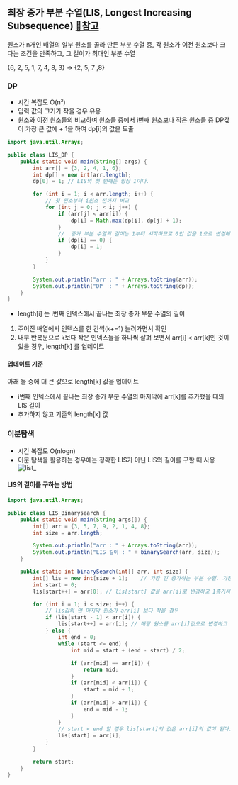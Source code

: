 ## 최장 증가 부분 수열(LIS, Longest Increasing Subsequence) [📌참고](https://rebro.kr/33)

원소가 n개인 배열의 일부 원소를 골라 만든 부분 수열 중, 각 원소가 이전 원소보다 크다는 조건을 만족하고, 그 길이가 최대인 부분 수열

{6, 2, 5, 1, 7, 4, 8, 3} -> {2, 5, 7 ,8}

### DP

- 시간 복잡도 O(n²)
- 입력 값의 크기가 작을 경우 유용
- 원소와 이전 원소들의 비교하며 원소들 중에서 i번째 원소보다 작은 원소들 중 DP값이 가장 큰 값에 + 1을 하여 dp[i]의 값을 도출

```java
import java.util.Arrays;

public class LIS_DP {
    public static void main(String[] args) {
        int arr[] = {3, 2, 4, 1, 6};
        int dp[] = new int[arr.length];
        dp[0] = 1; // LIS의 첫 번째는 항상 1이다.

        for (int i = 1; i < arr.length; i++) {
            // 첫 원소부터 i원소 전까지 비교
            for (int j = 0; j < i; j++) {
                if (arr[j] < arr[i]) {
                    dp[i] = Math.max(dp[i], dp[j] + 1);
                }
                //  증가 부분 수열의 길이는 1부터 시작하므로 0인 값을 1으로 변경해준다.
                if (dp[i] == 0) {
                    dp[i] = 1;
                }
            }
        }

        System.out.println("arr : " + Arrays.toString(arr));
        System.out.println("DP  : " + Arrays.toString(dp));
    }
}
```

- length[i] 는 i번째 인덱스에서 끝나는 최장 증가 부분 수열의 길이

1. 주어진 배열에서 인덱스를 한 칸씩(k+=1) 늘려가면서 확인
2. 내부 반복문으로 k보다 작은 인덱스들을 하나씩 살펴 보면서 arr[i] < arr[k]인 것이 있을 경우, length[k] 를 업데이트

#### 업데이트 기준

아래 둘 중에 더 큰 값으로 length[k] 값을 업데이트

- i번째 인덱스에서 끝나는 최장 증가 부분 수열의 마지막에 arr[k]를 추가했을 때의 LIS 길이
- 추가하지 않고 기존의 length[k] 값

### 이분탐색

- 시간 복잡도 O(nlogn)
- 이분 탐색을 활용하는 경우에는 정확한 LIS가 아닌 LIS의 길이를 구할 때 사용
  ![list_](https://github.com/Fun-Fun-Study/CS-Study/assets/18045556/5a1ec129-7a30-410f-92bb-d3b791e62876)

#### LIS의 길이를 구하는 방법

```java
import java.util.Arrays;

public class LIS_Binarysearch {
    public static void main(String args[]) {
        int[] arr = {3, 5, 7, 9, 2, 1, 4, 8};
        int size = arr.length;

        System.out.println("arr : " + Arrays.toString(arr));
        System.out.println("LIS 길이 : " + binarySearch(arr, size));
    }

    public static int binarySearch(int[] arr, int size) {
        int[] lis = new int[size + 1];    // 가장 긴 증가하는 부분 수열. 가장 뒤에 있는 값은 부분 수열 중 가장 최댓값
        int start = 0;
        lis[start++] = arr[0]; // lis[start] 값을 arr[i]로 변경하고 1증가시킨다.

        for (int i = 1; i < size; i++) {
            // lis값의 맨 마지막 원소가 arr[i] 보다 작을 경우
            if (lis[start - 1] < arr[i]) {
                lis[start++] = arr[i]; // 해당 원소를 arr[i]값으로 변경하고 start를 1 증가 시킨다.
            } else {
                int end = 0;
                while (start <= end) {
                    int mid = start + (end - start) / 2;

                    if (arr[mid] == arr[i]) {
                        return mid;
                    }
                    if (arr[mid] < arr[i]) {
                        start = mid + 1;
                    }
                    if (arr[mid] > arr[i]) {
                        end = mid - 1;
                    }
                }
                // start < end 일 경우 lis[start]의 값은 arr[i]의 값이 된다.
                lis[start] = arr[i];
            }
        }

        return start;
    }
}
```
